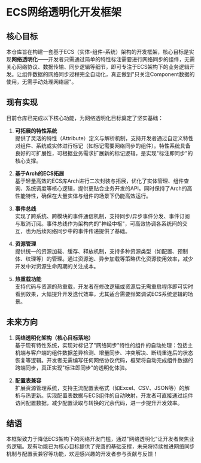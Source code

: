 # ECS网络透明化开发框架

## 核心目标

本仓库旨在构建一套基于ECS（实体-组件-系统）架构的开发框架，核心目标是实现**网络透明化**——开发者只需通过简单的特性标注需要进行网络同步的组件，无需关心网络协议、数据传输、同步逻辑等细节，即可专注于ECS架构下的业务逻辑开发。让组件数据的网络同步过程完全自动化，真正做到"只关注Component数据的使用，无需手动处理网络层"。


## 现有实现

目前仓库已完成以下核心功能，为网络透明化目标奠定了坚实基础：

1. **可拓展的特性系统**  
   提供了灵活的特性（Attribute）定义与解析机制，支持开发者通过自定义特性对组件、系统或实体进行标记（如标记需要网络同步的组件）。特性系统具备良好的可扩展性，可根据业务需求扩展新的标记逻辑，是实现"标注即同步"的核心支撑。

2. **基于Arch的ECS拓展**  
   基于轻量高效的ECS库Arch进行二次封装与拓展，优化了实体管理、组件查询、系统调度等核心逻辑，提供更贴合业务开发的API。同时保持了Arch的高性能特性，确保在大量实体与组件的场景下仍能高效运行。

3. **事件总线**  
   实现了跨系统、跨模块的事件通信机制，支持同步/异步事件分发、事件订阅与取消订阅。事件总线作为架构内的"神经中枢"，可高效协调各系统间的交互，也为后续网络同步中的事件传递提供了基础。

4. **资源管理**  
   提供统一的资源加载、缓存、释放机制，支持多种资源类型（如配置、预制体、纹理等）的管理。通过资源池、异步加载等策略优化资源使用效率，减少开发中对资源生命周期的关注成本。

5. **热重载功能**  
   支持代码与资源的热重载，开发者在修改逻辑或资源后无需重启程序即可实时看到效果，大幅提升开发迭代效率，尤其适合需要频繁调试ECS系统逻辑的场景。


## 未来方向

1. **网络透明化架构（核心目标落地）**  
   基于现有特性系统，实现对标记了"网络同步"特性的组件的自动处理：包括主机端与客户端的组件数据差异检测、增量同步、冲突解决、断线重连后的状态恢复等逻辑。开发者无需编写任何网络协议代码，框架将自动完成组件数据的跨端同步，真正实现"标注即同步"的透明化体验。

2. **配置表兼容**  
   扩展资源管理系统，支持主流配置表格式（如Excel、CSV、JSON等）的解析与热更新。实现配置表数据与ECS组件的自动映射，开发者可直接通过组件访问配置数据，减少配置读取与转换的冗余代码，进一步提升开发效率。


## 结语

本框架致力于降低ECS架构下的网络开发门槛，通过"网络透明化"让开发者聚焦业务逻辑。现有功能已为核心目标提供了完善的基础支撑，未来将持续推进网络同步机制与配置表兼容等功能，欢迎感兴趣的开发者参与贡献与反馈！
